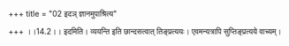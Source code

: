 +++
title = "02 इदञ् ज्ञानमुपाश्रित्य"

+++
।।14.2।। इदमिति। व्ययन्ति इति छान्दसत्वात् तिङ्प्रत्ययः। एवमन्यत्रापि
सुप्तिङ्प्रत्यये वाच्यम्।
